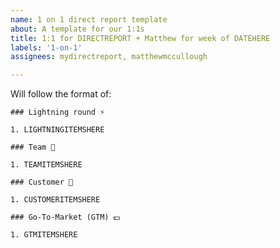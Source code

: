 ```yaml
---
name: 1 on 1 direct report template
about: A template for our 1:1s
title: 1:1 for DIRECTREPORT + Matthew for week of DATEHERE
labels: '1-on-1'
assignees: mydirectreport, matthewmccullough

---
```

Will follow the format of:
```
### Lightning round ⚡️

1. LIGHTNINGITEMSHERE

### Team 👥

1. TEAMITEMSHERE

### Customer 🐣

1. CUSTOMERITEMSHERE

### Go-To-Market (GTM) 💵

1. GTMITEMSHERE

```
